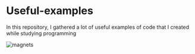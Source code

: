 # Useful-examples
In this repository, I gathered a lot of useful examples of code that I created while studying programming

![magnets](https://cloud.githubusercontent.com/assets/24522089/21879322/650d40bc-d8b1-11e6-95ae-8fddb5d9df3e.PNG)
